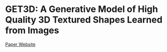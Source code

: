 # GET3D: A Generative Model of High Quality 3D Textured Shapes Learned from Images


[Paper Website](https://research.nvidia.com/labs/toronto-ai/GET3D/)




